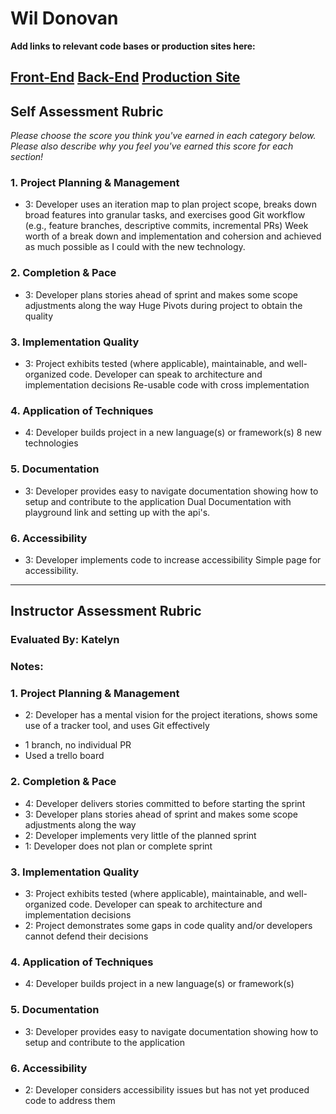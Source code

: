# Wil Donovan

**Add links to relevant code bases or production sites here:**

[Front-End](https://github.com/swdonovan/react-the-one-bot)
[Back-End](https://github.com/swdonovan/the-one-bot)
[Production Site](https://salty-beyond-35926.herokuapp.com/)
---------------

Self Assessment Rubric
------------

_Please choose the score you think you've earned in each category below. Please also describe why you feel you've earned this score for each section!_

### 1. Project Planning & Management


*   3: Developer uses an iteration map to plan project scope, breaks down broad features into granular tasks, and exercises good Git workflow (e.g., feature branches, descriptive commits, incremental PRs)
  Week worth of a break down and implementation and cohersion and achieved as much possible as I could with the new technology.

### 2. Completion & Pace

*   3: Developer plans stories ahead of sprint and makes some scope adjustments along the way
     Huge Pivots during project to obtain the quality

### 3. Implementation Quality

*   3: Project exhibits tested (where applicable), maintainable, and well-organized code. Developer can speak to architecture and implementation decisions
     Re-usable code with cross implementation

### 4. Application of Techniques

*   4: Developer builds project in a new language(s) or framework(s)
  8 new technologies

### 5. Documentation

*   3: Developer provides easy to navigate documentation showing how to setup and contribute to the application
     Dual Documentation with playground link and setting up with the api's.

### 6. Accessibility

*   3: Developer implements code to increase accessibility
     Simple page for accessibility.
---------------


Instructor Assessment Rubric
------------

### Evaluated By: Katelyn

### Notes:

### 1. Project Planning & Management

*   2: Developer has a mental vision for the project iterations, shows some use of a tracker tool, and uses Git effectively

- 1 branch, no individual PR
- Used a trello board

### 2. Completion & Pace

*   4: Developer delivers stories committed to before starting the sprint
*   3: Developer plans stories ahead of sprint and makes some scope adjustments along the way
*   2: Developer implements very little of the planned sprint
*   1: Developer does not plan or complete sprint

### 3. Implementation Quality


*   3: Project exhibits tested (where applicable), maintainable, and well-organized code. Developer can speak to architecture and implementation decisions
*   2: Project demonstrates some gaps in code quality and/or developers cannot defend their decisions


### 4. Application of Techniques

*   4: Developer builds project in a new language(s) or framework(s)

### 5. Documentation

*   3: Developer provides easy to navigate documentation showing how to setup and contribute to the application

### 6. Accessibility

*   2: Developer considers accessibility issues but has not yet produced code to address them
